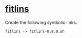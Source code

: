 # [fitlins](https://hpc.nih.gov/apps/fitlins.html)

Create the following symbolic links:
```
fitlins -> fitlins-0.8.0.sh
```
